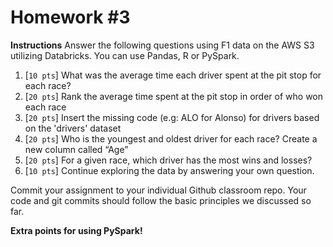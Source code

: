 # Homework #3

**Instructions** Answer the following questions using F1 data on the AWS S3 utilizing Databricks. You can use Pandas, R or PySpark.

1. [`10 pts`] What was the average time each driver spent at the pit stop for each race?
2. [`20 pts`] Rank the average time spent at the pit stop in order of who won each race
3. [`20 pts`] Insert the missing code (e.g: ALO for Alonso) for drivers based on the 'drivers' dataset
4. [`20 pts`] Who is the youngest and oldest driver for each race? Create a new column called “Age”
5. [`20 pts`] For a given race, which driver has the most wins and losses?
6. [`10 pts`] Continue exploring the data by answering your own question.

Commit your assignment to your individual Github classroom repo. Your code and git commits should follow the basic principles we discussed so far.

**Extra points for using PySpark!**
